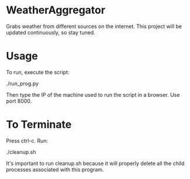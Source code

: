 # WeatherAggregator
Grabs weather from different sources on the internet. This project will be updated continuously, so stay tuned.

# Usage
To run, execute the script:

./run_prog.py

Then type the IP of the machine used to run the script in a browser. Use port 8000.

# To Terminate
Press ctrl-c.
Run:

./cleanup.sh

It's  important to run cleanup.sh because it will properly delete all the child processes associated with this program.
